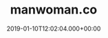---
# GLOBAL 
layout: casestudy
page_type: casestudy
title: manwoman.co
published: true
links_visible: true

#SEO
seo_title:  Case Study ManWoman.co | Portal Afiliacyjny dla Miłośników Mody
seo_description: |-
  Projekt witryny stworzonej dla miłośników mody. 👞 Kilka sieci afiliacyjnych, tysiące różnych marek i miliony produktów 👗 Wszystko w jednym miejscu.
main_keywords:
  - realizacja sklepu manwoman.co

#HREFLANGS
display_hreflangs: false
hreflangs:

#MENU 
top_line:
  menu_title: manwoman.co
  cta_title: Przeczytaj o sukcesie sklepu
 
#SETTINGS
show_contact_in_footer: true

# CASESTUDY layout
cta_buttons:
  - name: Wyceń podobny projekt
    link: /kontakt.html
  - name: Wyceń podobny projekt
    link: /kontakt.html
testimonial_on_index: true
casestudy_on_index: false
cta: Przeczytaj o sukcesie


date: 2019-01-10T12:02:04.000+00:00


intro: 
  title: <strong>+600 000</strong> produktów i setki największych marek w jednym miejscu
  content: |-
    Nowoczesny portal stworzony dla miłośników mody, który gromadzi tysiące produktów i setki marek. Łatwe wyszukiwanie, przejrzysty proces zakupowy i nowoczesny design czynią serwis przyjaznym użytkownikom.


header:
  title: <strong>+600 000</strong> produktów i setki największych marek w jednym miejscu
  intro: |-
    Koncepcja projektu zakładała stworzenie strony z myślą o wszystkich miłośnikach mody. Ogromnym udogodnieniem jest w tym przypadku dostęp do najpopularniejszych oraz najbardziej pożądanych marek na rynku. Na wyciągnięcie ręki klient ma dostęp do wielu sklepów. Promocje, inspiracje i produkty wpisujące się w najnowsze trendy modowe - wszystko dostępne jest w jednym miejscu. Ponadto stworzony przez nasz zespół system pozwala na sprawne zarządzanie ogromną ilością informacji na temat produktów.
  main_photo: /uploads/manwoman-OG-image.jpg


screens:
  mobile_1:
    img: /uploads/casestudy-manwoman-mobile.jpg
    cover: /uploads/casestudy-manwoman-mobile-cover.jpg
    alt:
  desktop_1:
    img: /uploads/casestudy-manwoman-desktop.jpg
    cover: /uploads/casestudy-manwoman-desktop-cover.jpg
    alt:
colors:
  main: "00104E" 
  devices_border: "F9F9F9"


company: manwoman.com
company_logo: /uploads/logo-manwoman.svg
watermark: /uploads/manwoman-watermark.svg


customer_opinion:
  person: Robert Niechciał
  position: CEO
  photo: /uploads/robert-niechcial.jpg
  quotation: |-
    Zaprojektowanie strony obsługującej programy partnerskie jest zadaniem wymagającym doświadczenia i odpowiednich umiejętności. To właśnie te dwa czynniki zadecydowały o tym, że podjęliśmy współpracę z Projets. Na szczególną uwagę zasługuje komunikacja, która od początku była bardzo sprawna i przyjemna. Nowoczesne i funkcjonalne rozwiązania zaproponowane przez specjalistów w zupełności spełniły nasze oczekiwania. Dlatego z całą odpowiedzialnością możemy polecić Projets jako zespół do zadań specjalnych.
  quotation_small: |-
    Nowoczesne i funkcjonalne rozwiązania zaproponowane przez specjalistów w zupełności spełniły nasze oczekiwania. Dlatego z całą odpowiedzialnością możemy polecić Projets (...)
  quotation_sentence: (...) z całą odpowiedzialnością możemy polecić Projets jako zespół do zadań specjalnych.


project_categories:
  - _services/sklepy-internetowe.md
  - _services/aplikacje-internetowe.md
project_technologies:
  - _technologies/elastic-search.md
  - _technologies/react-js.md
  - _technologies/ruby-on-rails.md
project_range:
  - back-end
  - front-end

steps:
- name: Wyzwania
  icon: /uploads/graphic-challenges.svg
  desc:  |-
    {:.list.list-positive}
    * Utworzenie kilku dobrze działających sieci afiliacyjnych gromadzących setki sklepów, tysiące marek i miliony produktów.
    * Proste zarządzanie produktami z jednego miejsca i ciągła aktualizacja stanów bez komplikacji.
    * Utworzenie tagów produktów, kategorii wirtualnych i wprowadzenie nowych możliwości w zakresie ich grupowania.
- name: Proces
  icon: /uploads/graphic-process.svg
  desc:  |-
    {:.list.list-positive}
    * Zastosowanie nowoczesnych technologii Ruby on Rails oraz Elasticsearch.
    * Opracowanie aplikacji frontendowej opartej na React.js gwarantującej szybkość ładowania strony.
    * Uzyskanie maksymalnej wydajności aplikacji od strony frondendowej i backendowej.
- name: Rezultaty
  icon: /uploads/graphic-result.svg
  desc:  |-
    {:.list.list-positive}
    * Nieograniczone możliwości w zakresie dodawania produktów i dopasowania ich pod kątem indywidualnych potrzeb.
    * Przejrzysty i prosty w obsłudze panel administracyjny ułatwiający kontrolę nad wszystkimi produktami.
    * Struktura SEO friendly dająca potencjał na uzyskanie wysokich wyników organicznych w wyszukiwarkach internetowych.


presentation:
  -
    graphic: /uploads/casestudy-manwoman-pic-1.jpg
    graphic_title:
    graphic_full_width: true
    graphic_size: 6
    content:  |-
      ## Różnorodność sklepów, marek i produktów w jednym miejscu
      Szeroki wybór produktów został zapewniony klientom dzięki dostępności wielu sklepów i marek na jednej stronie. Bogata oferta zróżnicowanego asortymentu dotyczy zarówno odzieży damskiej, męskiej, galanterii skórzanej, jak i akcesoriów dodatkowych. Jedna platforma odpowiada na wszystkie potrzeby zakupowe, a sam asortyment jest cały czas aktualizowany.
    content_size: 4
  -
    graphic: /uploads/casestudy-manwoman-pic-2.jpg
    graphic_title:
    graphic_full_width: true
    graphic_size: 6
    content:  |-
      ## Filtry wyszukiwania
      Filtrowanie produktów jest jedną z najważniejszych funkcji sklepu internetowego. To ona zapewnia klientowi wygodę wyszukiwania produktów, które go interesują. Zaawansowana filtracja uwzględnia takie kwestie jak kategorię produktu, kolor, cenę, markę, czy sklep. Konkretne produkty można wyszukiwać również po tagach produktów. Sam moduł odpowiadający za filtrację asortymentu jest bardzo czytelny i prosty w obsłudze, dlatego jego obsługa nie stanowi dla klienta żadnego problemu.
    content_size: 4
  -
    graphic: /uploads/casestudy-manwoman-pic-3.jpg
    graphic_title:
    graphic_full_width: true
    graphic_size: 6
    content:  |-
      ## Blog z wieloma inspiracjami
      Aktualizowany na bieżąco blog jest uzupełnieniem platformy. Stanowi doskonałe źródło informacji dla klienta. Przybliża znane marki, przedstawia wykorzystanie produktów, inspiruje i wprowadza w aktualne trendy. Wpisy blogowe są przygotowywane w czytelny dla użytkownika sposób, a ich dodatkowe elementy - linki, czy zdjęcia opisywanych produktów - sprawiają, że możliwe jest przejście do karty produktu i zapoznanie się z jego opisem i ceną.
    content_size: 4
  -
    graphic: /uploads/casestudy-manwoman-pic-4.jpg
    graphic_title:
    graphic_full_width: true
    graphic_size: 6
    content:  |-
      ## Drugi najszybciej "rosnący" serwis w Polsce w 2019 rok
      Stworzenie funkcjonalnej i odpowiednio zoptymalizowanej platformy było dla naszego zespołu wyzwaniem, z którym doskonale sobie poradziliśmy. Podjęte przy powstawaniu ManWoman działania wpisały się w trendy tworzenia stron www w 2019 roku. Wszystkie zastosowane przez nas rozwiązania przyczyniły się do tego, że serwis stał się drugą pod względem rozwoju platformą w całym kraju.
    content_size: 4
---